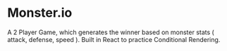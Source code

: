 # Monster.io
A 2 Player Game, which generates the winner based on monster stats ( attack, defense, speed ). Built in React to practice Conditional Rendering.
